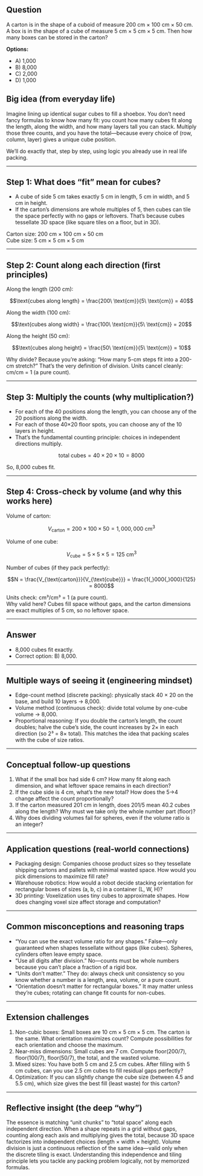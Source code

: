 ## Question

A carton is in the shape of a cuboid of measure 200 cm × 100 cm × 50 cm. A box is in the shape of a cube of measure 5 cm × 5 cm × 5 cm. Then how many boxes can be stored in the carton?

**Options:**
- A) 1,000
- B) 8,000
- C) 2,000
- D) 1,000

## Big idea (from everyday life)
Imagine lining up identical sugar cubes to fill a shoebox. You don’t need fancy formulas to know how many fit: you count how many cubes fit along the length, along the width, and how many layers tall you can stack. Multiply those three counts, and you have the total—because every choice of (row, column, layer) gives a unique cube position.

We’ll do exactly that, step by step, using logic you already use in real life packing.

---

## Step 1: What does “fit” mean for cubes?
- A cube of side 5 cm takes exactly 5 cm in length, 5 cm in width, and 5 cm in height.
- If the carton’s dimensions are whole multiples of 5, then cubes can tile the space perfectly with no gaps or leftovers. That’s because cubes tessellate 3D space (like square tiles on a floor, but in 3D).

Carton size: 200 cm × 100 cm × 50 cm  
Cube size: 5 cm × 5 cm × 5 cm

---

## Step 2: Count along each direction (first principles)
Along the length (200 cm):
```math
\text{cubes along length} = \frac{200\ \text{cm}}{5\ \text{cm}} = 40
```

Along the width (100 cm):
```math
\text{cubes along width} = \frac{100\ \text{cm}}{5\ \text{cm}} = 20
```

Along the height (50 cm):
```math
\text{cubes along height} = \frac{50\ \text{cm}}{5\ \text{cm}} = 10
```

Why divide? Because you’re asking: “How many 5-cm steps fit into a 200-cm stretch?” That’s the very definition of division. Units cancel cleanly: cm/cm = 1 (a pure count).

---

## Step 3: Multiply the counts (why multiplication?)
- For each of the 40 positions along the length, you can choose any of the 20 positions along the width.
- For each of those 40×20 floor spots, you can choose any of the 10 layers in height.
- That’s the fundamental counting principle: choices in independent directions multiply.

```math
\text{total cubes} = 40 \times 20 \times 10 = 8000
```

So, 8,000 cubes fit.

---

## Step 4: Cross-check by volume (and why this works here)
Volume of carton:
```math
V_{\text{carton}} = 200 \times 100 \times 50 = 1{,}000{,}000\ \text{cm}^3
```
Volume of one cube:
```math
V_{\text{cube}} = 5 \times 5 \times 5 = 125\ \text{cm}^3
```
Number of cubes (if they pack perfectly):
```math
N = \frac{V_{\text{carton}}}{V_{\text{cube}}} = \frac{1{,}000{,}000}{125} = 8000
```
Units check: cm³/cm³ = 1 (a pure count).  
Why valid here? Cubes fill space without gaps, and the carton dimensions are exact multiples of 5 cm, so no leftover space.

---

## Answer
- 8,000 cubes fit exactly.  
- Correct option: B) 8,000.

---

## Multiple ways of seeing it (engineering mindset)
- Edge-count method (discrete packing): physically stack 40 × 20 on the base, and build 10 layers → 8,000.
- Volume method (continuous check): divide total volume by one-cube volume → 8,000.
- Proportional reasoning: If you double the carton’s length, the count doubles; halve the cube’s side, the count increases by 2× in each direction (so 2³ = 8× total). This matches the idea that packing scales with the cube of size ratios.

---

## Conceptual follow-up questions
1. What if the small box had side 6 cm? How many fit along each dimension, and what leftover space remains in each direction?
2. If the cube side is 4 cm, what’s the new total? How does the 5→4 change affect the count proportionally?
3. If the carton measured 201 cm in length, does 201/5 mean 40.2 cubes along the length? Why must we take only the whole number part (floor)?
4. Why does dividing volumes fail for spheres, even if the volume ratio is an integer?

---

## Application questions (real-world connections)
- Packaging design: Companies choose product sizes so they tessellate shipping cartons and pallets with minimal wasted space. How would you pick dimensions to maximize fill rate?
- Warehouse robotics: How would a robot decide stacking orientation for rectangular boxes of sizes (a, b, c) in a container (L, W, H)?
- 3D printing: Voxelization uses tiny cubes to approximate shapes. How does changing voxel size affect storage and computation?

---

## Common misconceptions and reasoning traps
- “You can use the exact volume ratio for any shapes.” False—only guaranteed when shapes tessellate without gaps (like cubes). Spheres, cylinders often leave empty space.
- “Use all digits after division.” No—counts must be whole numbers because you can’t place a fraction of a rigid box.
- “Units don’t matter.” They do: always check unit consistency so you know whether a number is a length, area, volume, or a pure count.
- “Orientation doesn’t matter for rectangular boxes.” It may matter unless they’re cubes; rotating can change fit counts for non-cubes.

---

## Extension challenges
1. Non-cubic boxes: Small boxes are 10 cm × 5 cm × 5 cm. The carton is the same. What orientation maximizes count? Compute possibilities for each orientation and choose the maximum.
2. Near-miss dimensions: Small cubes are 7 cm. Compute floor(200/7), floor(100/7), floor(50/7), the total, and the wasted volume.
3. Mixed sizes: You have both 5 cm and 2.5 cm cubes. After filling with 5 cm cubes, can you use 2.5 cm cubes to fill residual gaps perfectly?
4. Optimization: If you can slightly change the cube size (between 4.5 and 5.5 cm), which size gives the best fill (least waste) for this carton?

---

## Reflective insight (the deep “why”)
The essence is matching “unit chunks” to “total space” along each independent direction. When a shape repeats in a grid without gaps, counting along each axis and multiplying gives the total, because 3D space factorizes into independent choices (length × width × height). Volume division is just a continuous reflection of the same idea—valid only when the discrete tiling is exact. Understanding this independence and tiling principle lets you tackle any packing problem logically, not by memorized formulas.